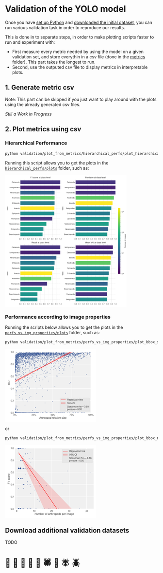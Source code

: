 # Validation of the YOLO model

Once you have [set up Python](../README.md#set-up-python) and [downloaded the initial dataset](../README.md#download-the-dataset), you can run various validation task in order to reproduce our results.

This is done in to separate steps, in order to make plotting scripts faster to run and experiment with:
- First measure every metric needed by using the model on a given validation set, and store everythin in a csv file (done in the [metrics](metrics) folder). This part takes the longest to run.
- Second, use the outputed csv file to display metrics in interpretable plots.

## 1. Generate metric csv

Note: This part can be skipped if you just want to play around with the plots using the already generated csv files.

*Still a Work in Progress*


## 2. Plot metrics using csv

### Hierarchical Performance

```bash
python validation/plot_from_metrics/hierarchical_perfs/plot_hierarchical_perfs.py
```
 Running this script allows you to get the plots in the [`hierarchical_perfs/plots`](plot_from_metrics/hierarchical_perfs/plots) folder, such as:

 <img src="https://github.com/edgaremy/arthropod-detection-dataset/blob/main/validation/plot_from_metrics/hierarchical_perfs/plots/class_perfs_yolo11l.png?raw=true" width="400" align="center">


### Performance according to image properties


 Running the scripts below allows you to get the plots in the [`perfs_vs_img_properties/plots`](plot_from_metrics/perfs_vs_img_properties/plots) folder, such as:

```bash
python validation/plot_from_metrics/perfs_vs_img_properties/plot_bbox_size_perf.py
```

 <img src="https://github.com/edgaremy/arthropod-detection-dataset/blob/main/validation/plot_from_metrics/perfs_vs_img_properties/plots/bbox_size_IoU_11l.png?raw=true" width="300" align="center">

or

```bash
python validation/plot_from_metrics/perfs_vs_img_properties/plot_bbox_number_perf.py
```
 <img src="https://github.com/edgaremy/arthropod-detection-dataset/blob/main/validation/plot_from_metrics/perfs_vs_img_properties/plots/bbox_number_F1_11l.png?raw=true" width="300" align="center">

## Download additional validation datasets

TODO

#
# 🐞 🐜 🦋 🦗 🐝 🕷️ 🐛 🪰 🪲